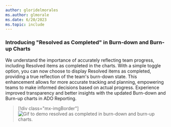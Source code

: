 ```yaml
---
author: gloridelmorales
ms.author: glmorale
ms.date: 6/20/2023
ms.topic: include
---
```


### Introducing "Resolved as Completed" in Burn-down and Burn-up Charts

We understand the importance of accurately reflecting team progress, including Resolved items as completed in the charts. With a simple toggle option, you can now choose to display Resolved items as completed, providing a true reflection of the team's burn-down state. This enhancement allows for more accurate tracking and planning, empowering teams to make informed decisions based on actual progress. Experience improved transparency and better insights with the updated Burn-down and Burn-up charts in ADO Reporting.

> [!div class="mx-imgBorder"]
> ![Gif to demo resolved as completed in burn-down and burn-up charts.](../../media/223-reporting-01.gif "gif to demo resolved as completed in burn-down and burn-up charts")